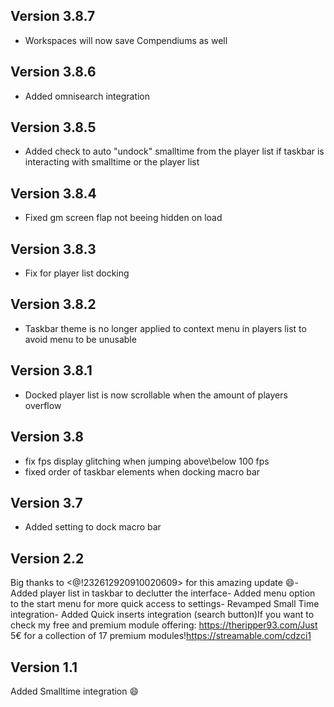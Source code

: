 ## Version 3.8.7
- Workspaces will now save Compendiums as well

## Version 3.8.6
- Added omnisearch integration

## Version 3.8.5
- Added check to auto "undock" smalltime from the player list if taskbar is interacting with smalltime or the player list

## Version 3.8.4
- Fixed gm screen flap not beeing hidden on load

## Version 3.8.3
- Fix for player list docking

## Version 3.8.2
- Taskbar theme is no longer applied to context menu in players list to avoid menu to be unusable

## Version 3.8.1
- Docked player list is now scrollable when the amount of players overflow

## Version 3.8
- fix fps display glitching when jumping above\below 100 fps
- fixed order of taskbar elements when docking macro bar

## Version 3.7
- Added setting to dock macro bar

## Version 2.2
Big thanks to <@!232612920910020609> for this amazing update 😄- Added player list in taskbar to declutter the interface- Added menu option to the start menu for more quick access to settings- Revamped Small Time integration- Added Quick inserts integration (search button)If you want to check my free and premium module offering: https://theripper93.com/Just 5€ for a collection of 17 premium modules!https://streamable.com/cdzci1

## Version 1.1
Added Smalltime integration 😄

